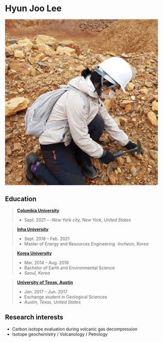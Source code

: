 # Hyun Joo Lee

![me](capture.JPG)

## Education

> [**Columbia University**](https://www.columbia.edu/)
> - Sept. 2021 –
> -*New York city, New York, United States*

> [**Inha University**](http://eng.inha.ac.kr)
> - Sept. 2018 – Feb. 2021
>- Master of Energy and Resources Engineering
>-*Incheon, Korea*


> [**Korea University** ](http://www.korea.edu/mbshome/mbs/en/index.do)              
> - Mar. 2014 – Aug. 2018
>- Bachelor of Earth and Environmental Science
>- *Seoul, Korea*

>[**University of Texas, Austin**](https://www.utexas.edu/)
>- Jan. 2017 – Jun. 2017
>- Exchange student in Geological Sciences                          
>- *Austin, Texas, United States*



## Research interests
- Carbon isotope evaluation during volcanic gas decompression
- Isotope geochemistry / Volcanology / Petrology
